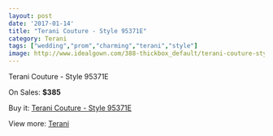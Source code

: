 ```yaml
---
layout: post
date: '2017-01-14'
title: "Terani Couture - Style 95371E"
category: Terani
tags: ["wedding","prom","charming","terani","style"]
image: http://www.idealgown.com/388-thickbox_default/terani-couture-style-95371e.jpg
---
```

Terani Couture - Style 95371E

On Sales: **$385**
<a href="https://www.idealgown.com/en/terani/133-terani-couture-style-95371e.html"><amp-img layout="responsive" width="600" height="600" src="//www.idealgown.com/388-thickbox_default/terani-couture-style-95371e.jpg" alt="Terani Couture - Style 95371E 0" /></a>
<a href="https://www.idealgown.com/en/terani/133-terani-couture-style-95371e.html"><amp-img layout="responsive" width="600" height="600" src="//www.idealgown.com/390-thickbox_default/terani-couture-style-95371e.jpg" alt="Terani Couture - Style 95371E 1" /></a>
<a href="https://www.idealgown.com/en/terani/133-terani-couture-style-95371e.html"><amp-img layout="responsive" width="600" height="600" src="//www.idealgown.com/389-thickbox_default/terani-couture-style-95371e.jpg" alt="Terani Couture - Style 95371E 2" /></a>

Buy it: [Terani Couture - Style 95371E](https://www.idealgown.com/en/terani/133-terani-couture-style-95371e.html "Terani Couture - Style 95371E")

View more: [Terani](https://www.idealgown.com/en/4-terani "Terani")